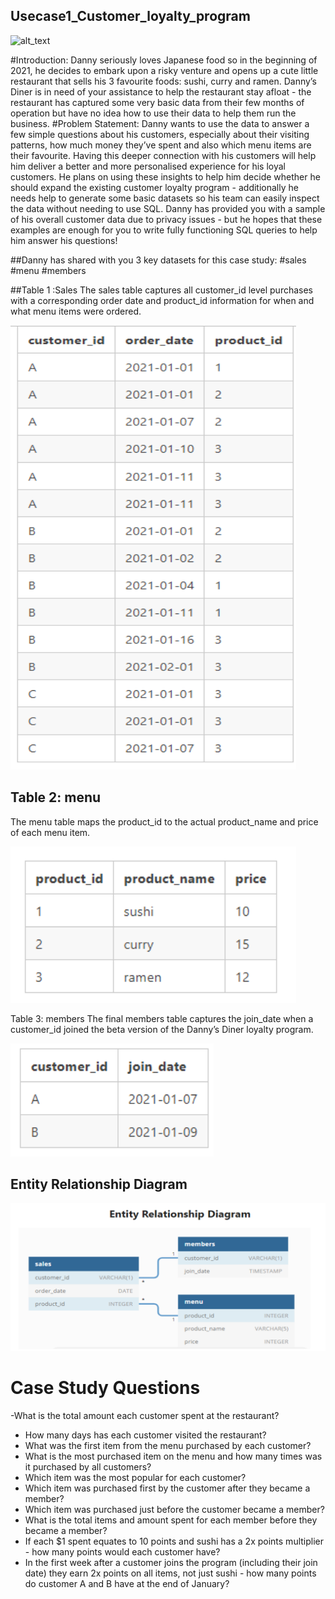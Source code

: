 ## Usecase1_Customer_loyalty_program

![alt_text](https://cdn.technologyadvice.com/wp-content/uploads/2014/07/customer-loyalty-survey-featured-image.jpg)

#Introduction: 
Danny seriously loves Japanese food so in the beginning of 2021, he decides to embark upon a 
risky venture and opens up a cute little restaurant that sells his 3 favourite foods: sushi, curry 
and ramen. 
Danny’s Diner is in need of your assistance to help the restaurant stay afloat - the restaurant 
has captured some very basic data from their few months of operation but have no idea how 
to use their data to help them run the business. 
#Problem Statement: 
Danny wants to use the data to answer a few simple questions about his customers, especially 
about their visiting patterns, how much money they’ve spent and also which menu items are 
their favourite. Having this deeper connection with his customers will help him deliver a better 
and more personalised experience for his loyal customers. 
He plans on using these insights to help him decide whether he should expand the existing 
customer loyalty program - additionally he needs help to generate some basic datasets so his 
team can easily inspect the data without needing to use SQL. 
Danny has provided you with a sample of his overall customer data due to privacy issues - but 
he hopes that these examples are enough for you to write fully functioning SQL queries to help 
him answer his questions!

##Danny has shared with you 3 key datasets for this case study: 
#sales 
#menu 
#members

##Table 1 :Sales
The sales table captures all customer_id level purchases with a corresponding order date 
and product_id information for when and what menu items were ordered.

![alt_text](https://github.com/SanchithaAPawar/Usecase1_Customer_loyalty_program/blob/main/Data%20Sets/table.png?raw=true)

## Table 2: menu 
The menu table maps the product_id to the actual product_name and price of each menu item.

![alt_text](https://github.com/SanchithaAPawar/Usecase1_Customer_loyalty_program/blob/main/Data%20Sets/menu.png?raw=true)

Table 3: members 
The final members table captures the join_date when a customer_id joined the beta version of the Danny’s Diner loyalty program.

![alt_text](https://github.com/SanchithaAPawar/Usecase1_Customer_loyalty_program/blob/main/Data%20Sets/members.png?raw=true)

## Entity Relationship Diagram

![alt_text](https://github.com/SanchithaAPawar/Usecase1_Customer_loyalty_program/blob/main/Data%20Sets/ER.png?raw=true)

# Case Study Questions
-What is the total amount each customer spent at the restaurant? 
- How many days has each customer visited the restaurant? 
- What was the first item from the menu purchased by each customer? 
- What is the most purchased item on the menu and how many times was it purchased by all 
customers? 
- Which item was the most popular for each customer? 
- Which item was purchased first by the customer after they became a member? 
- Which item was purchased just before the customer became a member? 
- What is the total items and amount spent for each member before they became a 
member? 
- If each $1 spent equates to 10 points and sushi has a 2x points multiplier - how many points 
would each customer have? 
- In the first week after a customer joins the program (including their join date) they earn 
2x points on all items, not just sushi - how many points do customer A and B have at the 
end of January?



